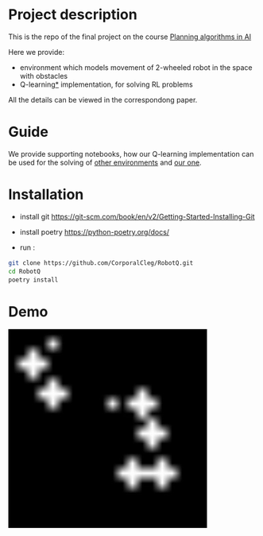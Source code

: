 # Project description

This is the repo of the final project on the course  [Planning algorithms in AI](https://github.com/planning-team/planning-2024-t2)

Here we provide:
- environment which models movement of 2-wheeled robot in the space with obstacles
- Q-learning[*](https://en.wikipedia.org/wiki/Q-learning) implementation, for solving RL problems

All the details can be viewed in the correspondong paper.

# Guide 
We provide supporting notebooks, how our Q-learning implementation can be used for the solving of [other environments](https://github.com/CorporalCleg/RobotQ/blob/main/robotq/supporting%20notebooks/frozenlake.ipynb) and [our one](https://github.com/CorporalCleg/RobotQ/blob/main/robotq/supporting%20notebooks/env.ipynb).

# Installation

- install git
https://git-scm.com/book/en/v2/Getting-Started-Installing-Git
- install poetry
https://python-poetry.org/docs/

- run :
```bash
git clone https://github.com/CorporalCleg/RobotQ.git
cd RobotQ
poetry install 
```

# Demo

![Alt Text](demo.gif)
